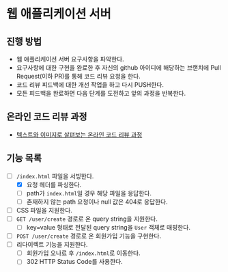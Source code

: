 # 웹 애플리케이션 서버
## 진행 방법
* 웹 애플리케이션 서버 요구사항을 파악한다.
* 요구사항에 대한 구현을 완료한 후 자신의 github 아이디에 해당하는 브랜치에 Pull Request(이하 PR)를 통해 코드 리뷰 요청을 한다.
* 코드 리뷰 피드백에 대한 개선 작업을 하고 다시 PUSH한다.
* 모든 피드백을 완료하면 다음 단계를 도전하고 앞의 과정을 반복한다.

## 온라인 코드 리뷰 과정
* [텍스트와 이미지로 살펴보는 온라인 코드 리뷰 과정](https://github.com/next-step/nextstep-docs/tree/master/codereview)

## 기능 목록
- [ ] `/index.html` 파일을 서빙한다.
  - [x] 요청 헤더를 파싱한다.
  - [ ] path가 `index.html`일 경우 해당 파일을 응답한다.
  - [ ] 존재하지 않는 path 요청이나 null 값은 404로 응답한다.
- [ ] CSS 파일을 지원한다.
- [ ] `GET /user/create` 경로로 온 query string을 지원한다.
  - [ ] key=value 형태로 전달된 query string을 `User` 객체로 매핑한다.
- [ ] `POST /user/create` 경로로 온 회원가입 기능을 구현한다.
- [ ] 리다이렉트 기능을 지원한다.
  - [ ] 회원가입 오나료 후 `/index.html`로 이동한다.
  - [ ] 302 HTTP Status Code를 사용한다.